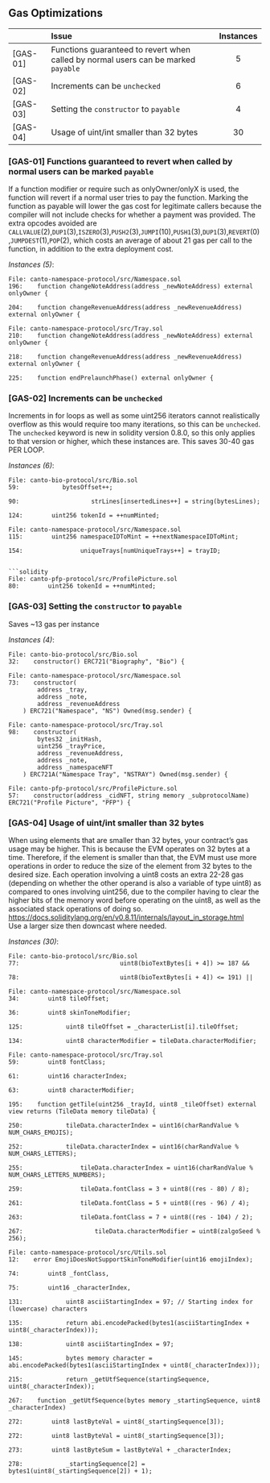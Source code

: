 ## Gas Optimizations
| |Issue|Instances|
|-|:-|:-:|
| [GAS-01] | Functions guaranteed to revert when called by normal users can be marked `payable` | 5 | 
| [GAS-02] | Increments can be `unchecked` | 6 | 
| [GAS-03] | Setting the `constructor` to `payable` | 4 | 
| [GAS-04] | Usage of uint/int smaller than 32 bytes | 30 |  

### [GAS-01] Functions guaranteed to revert when called by normal users can be marked `payable`
If a function modifier or require such as onlyOwner/onlyX is used, the function will revert if a normal user tries to pay the function. Marking the function as payable will lower the gas cost for legitimate callers because the compiler will not include checks for whether a payment was provided. The extra opcodes avoided are `CALLVALUE`(2),`DUP1`(3),`ISZERO`(3),`PUSH2`(3),`JUMPI`(10),`PUSH1`(3),`DUP1`(3),`REVERT`(0),`JUMPDEST`(1),`POP`(2), which costs an average of about 21 gas per call to the function, in addition to the extra deployment cost.

*Instances (5)*:
```solidity
File: canto-namespace-protocol/src/Namespace.sol
196:    function changeNoteAddress(address _newNoteAddress) external onlyOwner {

204:    function changeRevenueAddress(address _newRevenueAddress) external onlyOwner {

```

```solidity
File: canto-namespace-protocol/src/Tray.sol
210:    function changeNoteAddress(address _newNoteAddress) external onlyOwner {

218:    function changeRevenueAddress(address _newRevenueAddress) external onlyOwner {

225:    function endPrelaunchPhase() external onlyOwner {

```

### [GAS-02] Increments can be `unchecked`
Increments in for loops as well as some uint256 iterators cannot realistically overflow as this would require too many iterations, so this can be `unchecked`.
The `unchecked` keyword is new in solidity version 0.8.0, so this only applies to that version or higher, which these instances are. This saves 30-40 gas PER LOOP.

*Instances (6)*:
```solidity
File: canto-bio-protocol/src/Bio.sol
59:            bytesOffset++;

90:                    strLines[insertedLines++] = string(bytesLines);

124:        uint256 tokenId = ++numMinted;

```

```solidity
File: canto-namespace-protocol/src/Namespace.sol
115:        uint256 namespaceIDToMint = ++nextNamespaceIDToMint;

154:                uniqueTrays[numUniqueTrays++] = trayID;

```

```

```solidity
File: canto-pfp-protocol/src/ProfilePicture.sol
80:        uint256 tokenId = ++numMinted;

```

### [GAS-03] Setting the `constructor` to `payable`
Saves ~13 gas per instance

*Instances (4)*:
```solidity
File: canto-bio-protocol/src/Bio.sol
32:    constructor() ERC721("Biography", "Bio") {

```

```solidity
File: canto-namespace-protocol/src/Namespace.sol
73:    constructor(
        address _tray,
        address _note,
        address _revenueAddress
    ) ERC721("Namespace", "NS") Owned(msg.sender) {

```

```solidity
File: canto-namespace-protocol/src/Tray.sol
98:    constructor(
        bytes32 _initHash,
        uint256 _trayPrice,
        address _revenueAddress,
        address _note,
        address _namespaceNFT
    ) ERC721A("Namespace Tray", "NSTRAY") Owned(msg.sender) {

```

```solidity
File: canto-pfp-protocol/src/ProfilePicture.sol
57:    constructor(address _cidNFT, string memory _subprotocolName) ERC721("Profile Picture", "PFP") {

```

### [GAS-04] Usage of uint/int smaller than 32 bytes
When using elements that are smaller than 32 bytes, your contract’s gas usage may be higher. This is because the EVM operates on 32 bytes at a time. Therefore, if the element is smaller than that, the EVM must use more operations in order to reduce the size of the element from 32 bytes to the desired size. Each operation involving a uint8 costs an extra 22-28 gas (depending on whether the other operand is also a variable of type uint8) as compared to ones involving uint256, due to the compiler having to clear the higher bits of the memory word before operating on the uint8, as well as the associated stack operations of doing so. https://docs.soliditylang.org/en/v0.8.11/internals/layout_in_storage.html<br>Use a larger size then downcast where needed.

*Instances (30)*:
```solidity
File: canto-bio-protocol/src/Bio.sol
77:                            uint8(bioTextBytes[i + 4]) >= 187 &&

78:                            uint8(bioTextBytes[i + 4]) <= 191) ||

```

```solidity
File: canto-namespace-protocol/src/Namespace.sol
34:        uint8 tileOffset;

36:        uint8 skinToneModifier;

125:            uint8 tileOffset = _characterList[i].tileOffset;

134:            uint8 characterModifier = tileData.characterModifier;

```

```solidity
File: canto-namespace-protocol/src/Tray.sol
59:        uint8 fontClass;

61:        uint16 characterIndex;

63:        uint8 characterModifier;

195:    function getTile(uint256 _trayId, uint8 _tileOffset) external view returns (TileData memory tileData) {

250:            tileData.characterIndex = uint16(charRandValue % NUM_CHARS_EMOJIS);

252:            tileData.characterIndex = uint16(charRandValue % NUM_CHARS_LETTERS);

255:                tileData.characterIndex = uint16(charRandValue % NUM_CHARS_LETTERS_NUMBERS);

259:                tileData.fontClass = 3 + uint8((res - 80) / 8);

261:                tileData.fontClass = 5 + uint8((res - 96) / 4);

263:                tileData.fontClass = 7 + uint8((res - 104) / 2);

267:                    tileData.characterModifier = uint8(zalgoSeed % 256);

```

```solidity
File: canto-namespace-protocol/src/Utils.sol
12:    error EmojiDoesNotSupportSkinToneModifier(uint16 emojiIndex);

74:        uint8 _fontClass,

75:        uint16 _characterIndex,

131:            uint8 asciiStartingIndex = 97; // Starting index for (lowercase) characters

135:            return abi.encodePacked(bytes1(asciiStartingIndex + uint8(_characterIndex)));

138:            uint8 asciiStartingIndex = 97;

145:            bytes memory character = abi.encodePacked(bytes1(asciiStartingIndex + uint8(_characterIndex)));

215:            return _getUtfSequence(startingSequence, uint8(_characterIndex));

267:    function _getUtfSequence(bytes memory _startingSequence, uint8 _characterIndex)

272:        uint8 lastByteVal = uint8(_startingSequence[3]);

272:        uint8 lastByteVal = uint8(_startingSequence[3]);

273:        uint8 lastByteSum = lastByteVal + _characterIndex;

278:            _startingSequence[2] = bytes1(uint8(_startingSequence[2]) + 1);

```